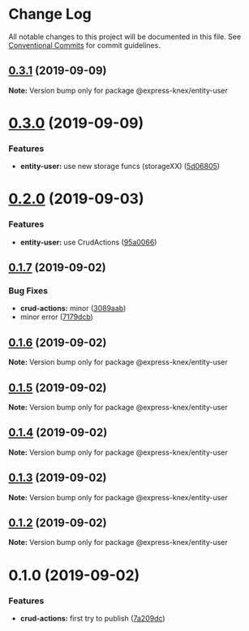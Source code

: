 # Change Log

All notable changes to this project will be documented in this file.
See [Conventional Commits](https://conventionalcommits.org) for commit guidelines.

## [0.3.1](https://github.com/express-knex/express-knex/tree/master/packages/entity-user/compare/@express-knex/entity-user@0.3.0...@express-knex/entity-user@0.3.1) (2019-09-09)

**Note:** Version bump only for package @express-knex/entity-user





# [0.3.0](https://github.com/express-knex/express-knex/tree/master/packages/entity-user/compare/@express-knex/entity-user@0.2.0...@express-knex/entity-user@0.3.0) (2019-09-09)


### Features

* **entity-user:** use new storage funcs (storageXX) ([5d06805](https://github.com/express-knex/express-knex/tree/master/packages/entity-user/commit/5d06805))





# [0.2.0](https://github.com/express-knex/express-knex/tree/master/packages/entity-user/compare/@express-knex/entity-user@0.1.7...@express-knex/entity-user@0.2.0) (2019-09-03)


### Features

* **entity-user:** use CrudActions ([95a0066](https://github.com/express-knex/express-knex/tree/master/packages/entity-user/commit/95a0066))





## [0.1.7](https://github.com/express-knex/express-knex/tree/master/packages/entity-user/compare/@express-knex/entity-user@0.1.6...@express-knex/entity-user@0.1.7) (2019-09-02)


### Bug Fixes

* **crud-actions:** minor ([3089aab](https://github.com/express-knex/express-knex/tree/master/packages/entity-user/commit/3089aab))
* minor error ([7179dcb](https://github.com/express-knex/express-knex/tree/master/packages/entity-user/commit/7179dcb))





## [0.1.6](https://github.com/express-knex/express-knex/tree/master/packages/entity-user/compare/@express-knex/entity-user@0.1.5...@express-knex/entity-user@0.1.6) (2019-09-02)

**Note:** Version bump only for package @express-knex/entity-user





## [0.1.5](https://github.com/express-knex/express-knex/tree/master/packages/entity-user/compare/@express-knex/entity-user@0.1.4...@express-knex/entity-user@0.1.5) (2019-09-02)

**Note:** Version bump only for package @express-knex/entity-user





## [0.1.4](https://github.com/express-knex/express-knex/tree/master/packages/entity-user/compare/@express-knex/entity-user@0.1.3...@express-knex/entity-user@0.1.4) (2019-09-02)

**Note:** Version bump only for package @express-knex/entity-user





## [0.1.3](https://github.com/express-knex/express-knex/tree/master/packages/entity-user/compare/@express-knex/entity-user@0.1.2...@express-knex/entity-user@0.1.3) (2019-09-02)

**Note:** Version bump only for package @express-knex/entity-user





## [0.1.2](https://github.com/express-knex/express-knex/tree/master/packages/entity-user/compare/@express-knex/entity-user@0.1.0...@express-knex/entity-user@0.1.2) (2019-09-02)

**Note:** Version bump only for package @express-knex/entity-user





# 0.1.0 (2019-09-02)


### Features

* **crud-actions:** first try to publish ([7a209dc](https://github.com/express-knex/express-knex/tree/master/packages/entity-user/commit/7a209dc))
